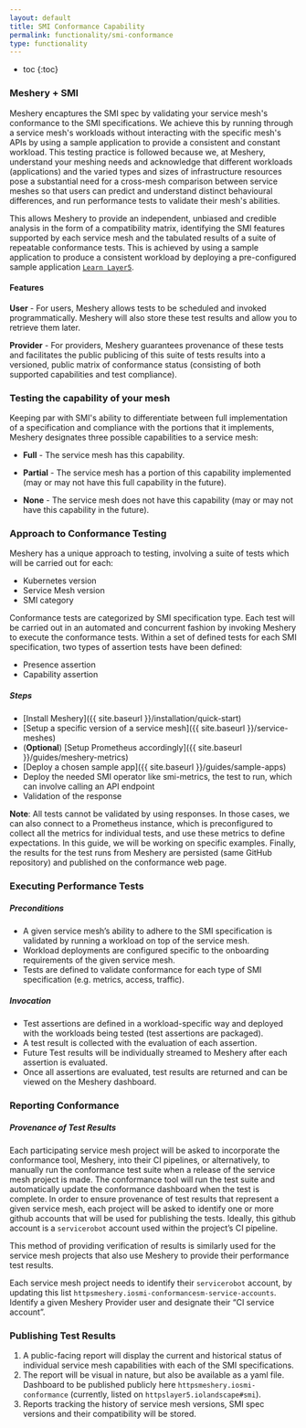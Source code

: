 ```yaml
---
layout: default
title: SMI Conformance Capability
permalink: functionality/smi-conformance
type: functionality
---
```


* toc
{:toc}

### **Meshery + SMI**

Meshery encaptures the SMI spec by validating your service mesh's conformance to the SMI specifications. We achieve this by running through a service mesh's workloads without interacting with the specific mesh's APIs by using a sample application to provide a consistent and constant workload. This testing practice is followed because we, at Meshery, understand your meshing needs and acknowledge that different workloads (applications) and the varied types and sizes of infrastructure resources pose a substantial need for a cross-mesh comparison between service meshes so that users can predict and understand distinct behavioural differences, and run performance tests to validate their mesh's abilities.

This allows Meshery to provide an independent, unbiased and credible analysis in the form of a compatibility matrix, identifying the SMI features supported by each service mesh and the tabulated results of a suite of repeatable conformance tests. This is achieved by using a sample application to produce a consistent workload by deploying a pre-configured sample application [`Learn Layer5`](https://github.com/layer5io/learn-layer5).

#### **Features**

**User** - For users, Meshery allows tests to be scheduled and invoked programmatically. Meshery will also store these test results and allow you to retrieve them later.

**Provider** - For providers, Meshery guarantees provenance of these tests and facilitates the public publicing of this suite of tests results into a versioned, public matrix of conformance status (consisting of both supported capabilities and test compliance).

### **Testing the capability of your mesh**

Keeping par with SMI's ability to differentiate between full implementation of a specification and compliance with the portions that it implements, Meshery designates three possible capabilities to a service mesh:

- **Full** - The service mesh has this capability.

- **Partial** - The service mesh has a portion of this capability implemented (may or may not have this full capability in the future).

- **None** - The service mesh does not have this capability (may or may not have this capability in the future).

### **Approach to Conformance Testing**

Meshery has a unique approach to testing, involving a suite of tests which will be carried out for each:

- Kubernetes version 
- Service Mesh version 
- SMI category

Conformance tests are categorized by SMI specification type. Each test will be carried out in an automated and concurrent fashion by invoking Meshery to execute the conformance tests. Within a set of defined tests for each SMI specification, two types of assertion tests have been defined:

- Presence assertion  
- Capability assertion

##### **Steps**

- [Install Meshery]({{ site.baseurl }}/installation/quick-start)
- [Setup a specific version of a service mesh]({{ site.baseurl }}/service-meshes)
- (**Optional**) [Setup Prometheus accordingly]({{ site.baseurl }}/guides/meshery-metrics)
- [Deploy a chosen sample app]({{ site.baseurl }}/guides/sample-apps)
- Deploy the needed SMI operator like smi-metrics, the test to run, which can involve calling an API endpoint
- Validation of the response

**Note**: All tests cannot be validated by using responses. In those cases, we can also connect to a Prometheus instance, which is preconfigured to collect all the metrics for individual tests, and use these metrics to define expectations. In this guide, we will be working on specific examples.
Finally, the results for the test runs from Meshery are persisted (same GitHub repository) and published on the conformance web page. 

### **Executing Performance Tests**

##### Preconditions

- A given service mesh’s ability to adhere to the SMI specification is validated by running a workload on top of the service mesh.
- Workload deployments are configured specific to the onboarding requirements of the given service mesh.
- Tests are defined to validate conformance for each type of SMI specification (e.g. metrics, access, traffic).

##### Invocation

- Test assertions are defined in a workload-specific way and deployed with the workloads being tested (test assertions are packaged).
- A test result is collected with the evaluation of each assertion.
- Future Test results will be individually streamed to Meshery after each assertion is evaluated.
- Once all assertions are evaluated, test results are returned and can be viewed on the Meshery dashboard.

### **Reporting Conformance**

##### Provenance of Test Results

Each participating service mesh project will be asked to incorporate the conformance tool, Meshery, into their CI pipelines, or alternatively, to manually run the conformance test suite when a release of the service mesh project is made. The conformance tool will run the test suite and automatically update the conformance dashboard when the test is complete.
In order to ensure provenance of test results that represent a given service mesh, each project will be asked to identify one or more github accounts that will be used for publishing the tests. Ideally, this github account is a `servicerobot` account used within the project’s CI pipeline.

This method of providing verification of results is similarly used for the service mesh projects that also use Meshery to provide their performance test results.

Each service mesh project needs to identify their `servicerobot` account, by updating this list `httpsmeshery.iosmi-conformancesm-service-accounts`. Identify a given Meshery Provider user and designate their “CI service account”.

### **Publishing Test Results**

1. A public-facing report will display the current and historical status of individual service mesh capabilities with each of the SMI specifications.
1.  The report will be visual in nature, but also be available as a yaml file. Dashboard to be published publicly here `httpsmeshery.iosmi-conformance` (currently, listed on `httpslayer5.iolandscape#smi`).
1. Reports tracking the history of service mesh versions, SMI spec versions and their compatibility will be stored.